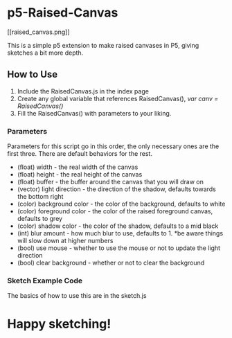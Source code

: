 # p5-Raised-Canvas

[[raised_canvas.png]]

This is a simple p5 extension to make raised canvases in P5, giving sketches a bit more depth.

## How to Use

1. Include the RaisedCanvas.js in the index page
2. Create any global variable that references RaisedCanvas(), *var canv = RaisedCanvas()*
3. Fill the RaisedCanvas() with parameters to your liking. 

### Parameters

Parameters for this script go in this order, the only necessary ones are the first three. There are default behaviors for the rest.

* (float) width - the real width of the canvas
* (float) height - the real height of the canvas
* (float) buffer - the buffer around the canvas that you will draw on
* (vector) light direction - the direction of the shadow, defaults towards the bottom right
* (color) background color - the color of the background, defaults to white
* (color) foreground color - the color of the raised foreground canvas, defaults to grey
* (color) shadow color - the color of the shadow, defaults to a mid black
* (int) blur amount - how much blur to use, defaults to 1. *be aware things will slow down at higher numbers
* (bool) use mouse - whether to use the mouse or not to update the light direction
* (bool) clear background - whether or not to clear the background

### Sketch Example Code

The basics of how to use this are in the sketch.js

# Happy sketching!